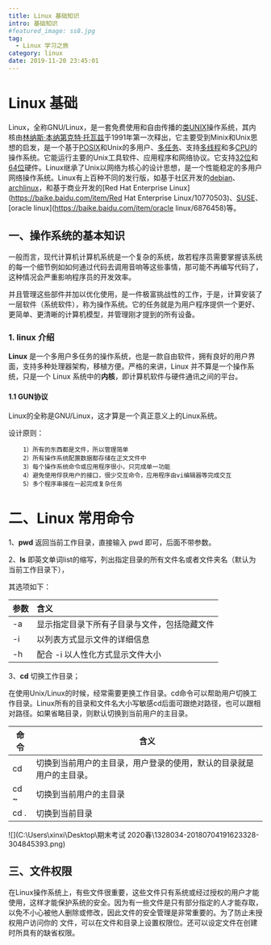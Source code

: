 ```yaml
---
title: Linux 基础知识
intro: 基础知识
#featured_image: ss8.jpg
tag:
  - Linux 学习之旅
category: linux
date: 2019-11-20 23:45:01
---
```

# Linux 基础



Linux，全称GNU/Linux，是一套免费使用和自由传播的[类UNIX](https://baike.baidu.com/item/类UNIX/9032872)操作系统，其内核由[林纳斯·本纳第克特·托瓦兹](https://baike.baidu.com/item/林纳斯·本纳第克特·托瓦兹/1034429)于1991年第一次释出，它主要受到Minix和Unix思想的启发，是一个基于[POSIX](https://baike.baidu.com/item/POSIX)和Unix的多用户、[多任务](https://baike.baidu.com/item/多任务/1011764)、支持[多线程](https://baike.baidu.com/item/多线程/1190404)和多[CPU](https://baike.baidu.com/item/CPU)的操作系统。它能运行主要的Unix工具软件、应用程序和网络协议。它支持[32位](https://baike.baidu.com/item/32位/5812218)和[64位](https://baike.baidu.com/item/64位)硬件。Linux继承了Unix以网络为核心的设计思想，是一个性能稳定的多用户网络操作系统。Linux有上百种不同的发行版，如基于社区开发的[debian](https://baike.baidu.com/item/debian/748667)、[archlinux](https://baike.baidu.com/item/archlinux/10857530)，和基于商业开发的[Red Hat Enterprise Linux](https://baike.baidu.com/item/Red Hat Enterprise Linux/10770503)、[SUSE](https://baike.baidu.com/item/SUSE/60409)、[oracle linux](https://baike.baidu.com/item/oracle  linux/6876458)等。



## 一、操作系统的基本知识

一般而言，现代计算机计算机系统是一个复杂的系统，故若程序员需要掌握该系统的每一个细节例如如何通过代码去调用音响等这些事情，那可能不再编写代码了，这种情况会严重影响程序员的开发效率。

并且管理这些部件并加以优化使用，是一件极富挑战性的工作，于是，计算安装了一层软件（系统软件），称为操作系统。它的任务就是为用户程序提供一个更好、更简单、更清晰的计算机模型，并管理刚才提到的所有设备。

### 1. linux 介绍



**Linux** 是一个多用户多任务的操作系统，也是一款自由软件，拥有良好的用户界面，支持多种处理器架构，移植方便。严格的来讲，Linux 并不算是一个操作系统，只是一个 Linux 系统中的**内核**，即计算机软件与硬件通讯之间的平台。



#### 1.1 GUN协议

Linux的全称是GNU/Linux，这才算是一个真正意义上的Linux系统。

设计原则：

        1）所有的东西都是文件，所以管理简单
        2）所有操作系统配置数据都存储在正文文件中
        3）每个操作系统命令或应用程序很小，只完成单一功能
        4）避免使用俘获用户的接口，很少交互命令，应用程序由vi编辑器等完成交互
        5）多个程序串接在一起完成复杂任务




# 二、Linux 常用命令



1、**pwd** 返回当前工作目录，直接输入 pwd 即可，后面不带参数。

2、**ls** 即英文单词list的缩写，列出指定目录的所有文件名或者文件夹名（默认为当前工作目录下），

其选项如下：

| 参数 | 含义                                         |
| :--- | :------------------------------------------- |
| -a   | 显示指定目录下所有子目录与文件，包括隐藏文件 |
| -i   | 以列表方式显示文件的详细信息                 |
| -h   | 配合 -i 以人性化方式显示文件大小             |

3、**cd**  切换工作目录；

在使用Unix/Linux的时候，经常需要更换工作目录。cd命令可以帮助用户切换工作目录。Linux所有的目录和文件名大小写敏感cd后面可跟绝对路径，也可以跟相对路径。如果省略目录，则默认切换到当前用户的主目录。



| 命令 | 含义                                                         |
| ---- | ------------------------------------------------------------ |
| cd   | 切换到当前用户的主目录，用户登录的使用，默认的目录就是用户的主目录。 |
| cd ~ | 切换到当前用户的主目录                                       |
| cd . | 切换到当前目录                                               |



![](C:\Users\xinxi\Desktop\期末考试 2020春\1328034-20180704191623328-304845393.png)



## 三、文件权限



在Linux操作系统上，有些文件很重要，这些文件只有系统或经过授权的用户才能使用，这样才能保护系统的安全。因为有一些文件是只有部分指定的人才能存取，以免不小心被他人删除或修改，因此文件的安全管理是非常重要的。为了防止未授权用户访问你的 文件，可以在文件和目录上设置权限位。还可以设定文件在创建时所具有的缺省权限。